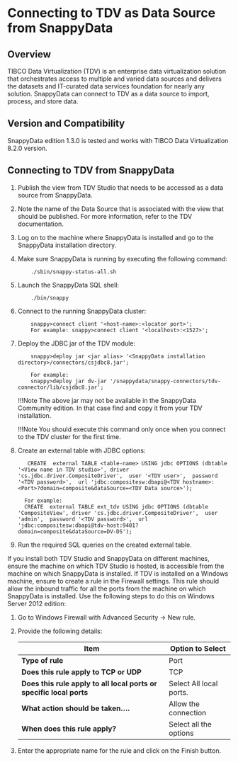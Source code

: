 # Connecting to TDV as Data Source from SnappyData

## Overview

TIBCO Data Virtualization (TDV) is an enterprise data virtualization solution that orchestrates access to multiple and varied data sources and delivers the datasets and IT-curated data services foundation for nearly any solution.
SnappyData can connect to TDV as a data source to import, process, and store data.

## Version and Compatibility

SnappyData edition 1.3.0 is tested and works with TIBCO Data Virtualization 8.2.0 version.

## Connecting to TDV from SnappyData

1.	Publish the view from TDV Studio that needs to be accessed as a data source from SnappyData. 
2.	Note the name of the Data Source that is associated with the view that should be published. For more information, refer to the TDV documentation.
3.	Log on to the machine where SnappyData is installed and go to the SnappyData installation directory.

4.	Make sure SnappyData is running by executing the following command:	

            ./sbin/snappy-status-all.sh

5.	Launch the SnappyData SQL shell:

			./bin/snappy

6.	Connect to the running SnappyData cluster:

			snappy>connect client '<host-name>:<locator port>';
			For example: snappy>connect client '<localhost>:<1527>';
7.	Deploy the JDBC jar of the TDV module:

			snappy>deploy jar <jar alias> '<SnappyData installation directory>/connectors/csjdbc8.jar';
            
            For example:
            snappy>deploy jar dv-jar '/snappydata/snappy-connectors/tdv-connector/lib/csjdbc8.jar';

    !!!Note
        The above jar may not be available in the SnappyData Community edition.
        In that case find and copy it from your TDV installation.

    !!!Note
        You should execute this command only once when you connect to the TDV cluster for the first time.

8.	Create an external table with JDBC options:

           CREATE  external TABLE <table-name> USING jdbc OPTIONS (dbtable '<View name in TDV studio>', driver 'cs.jdbc.driver.CompositeDriver',  user '<TDV user>',  password '<TDV password>',  url 'jdbc:compositesw:dbapi@<TDV hostname>:<Port>?domain=composite&dataSource=<TDV Data source>');

          For example:
          CREATE  external TABLE ext_tdv USING jdbc OPTIONS (dbtable 'CompositeView', driver 'cs.jdbc.driver.CompositeDriver',  user 'admin',  password '<TDV password>',  url 'jdbc:compositesw:dbapi@tdv-host:9401?domain=composite&dataSource=DV-DS');

9.	Run the required SQL queries on the created external table.


If you install both TDV Studio and SnappyData on different machines, ensure the machine on which TDV Studio is hosted, is accessible from the machine on which SnappyData is installed. If TDV is installed on a Windows machine, ensure to create a rule in the Firewall settings. This rule should allow the inbound traffic for all the ports from the machine on which SnappyData is installed. Use the following steps to do this on Windows Server 2012 edition:

1.	Go to Windows Firewall with Advanced Security -> New rule.
2.	Provide the following details:
	
    | Item | Option to Select |
	|--------|--------|
	|   **Type of rule**    |    Port   |
    |**Does this rule apply to TCP or UDP**|  TCP|
    |**Does this rule apply to all local ports or specific local ports**|  Select All local ports.|
    |**What action should be taken….**|Allow the connection|
    |**When does this rule apply?**| Select all the options|

3.	Enter the appropriate name for the rule and click on the Finish button.
